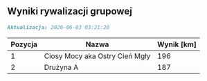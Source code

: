 ## Wyniki rywalizacji grupowej

```markdown
Aktualizacja: 2020-06-03 03:21:20
```

Pozycja | Nazwa | Wynik [km] |
------------ | -------------  | -------------
 1 |Ciosy Mocy aka Ostry Cień Mgły | 196 
 2 |Drużyna A | 187